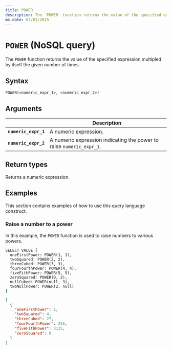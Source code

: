 ```yaml
---
title: POWER
description: The `POWER` function returns the value of the specified expression multipled by itself the given number of times.
ms.date: 07/01/2025
---
```


# `POWER` (NoSQL query)

The `POWER` function returns the value of the specified expression multipled by itself the given number of times.

## Syntax

```nosql
POWER(<numeric_expr_1>, <numeric_expr_2>)
```

## Arguments

| | Description |
| --- | --- |
| **`numeric_expr_1`** | A numeric expression. |
| **`numeric_expr_2`** | A numeric expression indicating the power to raise `numeric_expr_1`. |

## Return types

Returns a numeric expression.

## Examples

This section contains examples of how to use this query language construct.

### Raise a number to a power

In this example, the `POWER` function is used to raise numbers to various powers.

```nosql
SELECT VALUE {
  oneFirstPower: POWER(1, 1),
  twoSquared: POWER(2, 2),
  threeCubed: POWER(3, 3),
  fourFourthPower: POWER(4, 4),
  fiveFithPower: POWER(5, 5),
  zeroSquared: POWER(0, 2),
  nullCubed: POWER(null, 3),
  twoNullPower: POWER(2, null)
}
```

```json
[
  {
    "oneFirstPower": 1,
    "twoSquared": 4,
    "threeCubed": 27,
    "fourFourthPower": 256,
    "fiveFithPower": 3125,
    "zeroSquared": 0
  }
]
```

